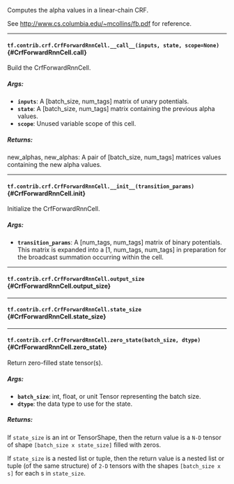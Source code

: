 Computes the alpha values in a linear-chain CRF.

See http://www.cs.columbia.edu/~mcollins/fb.pdf for reference.
- - -

#### `tf.contrib.crf.CrfForwardRnnCell.__call__(inputs, state, scope=None)` {#CrfForwardRnnCell.__call__}

Build the CrfForwardRnnCell.

##### Args:


*  <b>`inputs`</b>: A [batch_size, num_tags] matrix of unary potentials.
*  <b>`state`</b>: A [batch_size, num_tags] matrix containing the previous alpha
      values.
*  <b>`scope`</b>: Unused variable scope of this cell.

##### Returns:

  new_alphas, new_alphas: A pair of [batch_size, num_tags] matrices
      values containing the new alpha values.


- - -

#### `tf.contrib.crf.CrfForwardRnnCell.__init__(transition_params)` {#CrfForwardRnnCell.__init__}

Initialize the CrfForwardRnnCell.

##### Args:


*  <b>`transition_params`</b>: A [num_tags, num_tags] matrix of binary potentials.
      This matrix is expanded into a [1, num_tags, num_tags] in preparation
      for the broadcast summation occurring within the cell.


- - -

#### `tf.contrib.crf.CrfForwardRnnCell.output_size` {#CrfForwardRnnCell.output_size}




- - -

#### `tf.contrib.crf.CrfForwardRnnCell.state_size` {#CrfForwardRnnCell.state_size}




- - -

#### `tf.contrib.crf.CrfForwardRnnCell.zero_state(batch_size, dtype)` {#CrfForwardRnnCell.zero_state}

Return zero-filled state tensor(s).

##### Args:


*  <b>`batch_size`</b>: int, float, or unit Tensor representing the batch size.
*  <b>`dtype`</b>: the data type to use for the state.

##### Returns:

  If `state_size` is an int or TensorShape, then the return value is a
  `N-D` tensor of shape `[batch_size x state_size]` filled with zeros.

  If `state_size` is a nested list or tuple, then the return value is
  a nested list or tuple (of the same structure) of `2-D` tensors with
the shapes `[batch_size x s]` for each s in `state_size`.


